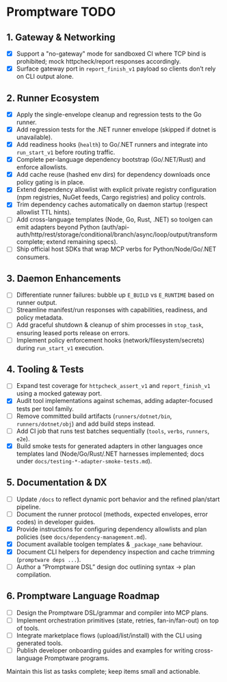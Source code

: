 # Promptware TODO

## 1. Gateway & Networking
- [x] Support a "no-gateway" mode for sandboxed CI where TCP bind is prohibited; mock httpcheck/report responses accordingly.
- [x] Surface gateway port in `report_finish_v1` payload so clients don’t rely on CLI output alone.

## 2. Runner Ecosystem
- [x] Apply the single-envelope cleanup and regression tests to the Go runner.
- [x] Add regression tests for the .NET runner envelope (skipped if dotnet is unavailable).
- [x] Add readiness hooks (`health`) to Go/.NET runners and integrate into `run_start_v1` before routing traffic.
- [x] Complete per-language dependency bootstrap (Go/.NET/Rust) and enforce allowlists.
- [x] Add cache reuse (hashed env dirs) for dependency downloads once policy gating is in place.
- [x] Extend dependency allowlist with explicit private registry configuration (npm registries, NuGet feeds, Cargo registries) and policy controls.
- [x] Trim dependency caches automatically on daemon startup (respect allowlist TTL hints).
- [ ] Add cross-language templates (Node, Go, Rust, .NET) so toolgen can emit adapters beyond Python (auth/api-auth/http/rest/storage/conditional/branch/async/loop/output/transform complete; extend remaining specs).
- [ ] Ship official host SDKs that wrap MCP verbs for Python/Node/Go/.NET consumers.

## 3. Daemon Enhancements
- [ ] Differentiate runner failures: bubble up `E_BUILD` vs `E_RUNTIME` based on runner output.
- [ ] Streamline manifest/run responses with capabilities, readiness, and policy metadata.
- [ ] Add graceful shutdown & cleanup of shim processes in `stop_task`, ensuring leased ports release on errors.
- [ ] Implement policy enforcement hooks (network/filesystem/secrets) during `run_start_v1` execution.

## 4. Tooling & Tests
- [ ] Expand test coverage for `httpcheck_assert_v1` and `report_finish_v1` using a mocked gateway port.
- [x] Audit tool implementations against schemas, adding adapter-focused tests per tool family.
- [ ] Remove committed build artifacts (`runners/dotnet/bin`, `runners/dotnet/obj`) and add build steps instead.
- [ ] Add CI job that runs test batches sequentially (`tools`, `verbs`, `runners`, `e2e`).
- [x] Build smoke tests for generated adapters in other languages once templates land (Node/Go/Rust/.NET harnesses implemented; docs under `docs/testing-*-adapter-smoke-tests.md`).

## 5. Documentation & DX
- [ ] Update `/docs` to reflect dynamic port behavior and the refined plan/start pipeline.
- [ ] Document the runner protocol (methods, expected envelopes, error codes) in developer guides.
- [x] Provide instructions for configuring dependency allowlists and plan policies (see `docs/dependency-management.md`).
- [x] Document available toolgen templates & `_package_name` behaviour.
- [x] Document CLI helpers for dependency inspection and cache trimming (`promptware deps ...`).
- [ ] Author a “Promptware DSL” design doc outlining syntax → plan compilation.

## 6. Promptware Language Roadmap
- [ ] Design the Promptware DSL/grammar and compiler into MCP plans.
- [ ] Implement orchestration primitives (state, retries, fan-in/fan-out) on top of tools.
- [ ] Integrate marketplace flows (upload/list/install) with the CLI using generated tools.
- [ ] Publish developer onboarding guides and examples for writing cross-language Promptware programs.

Maintain this list as tasks complete; keep items small and actionable.
